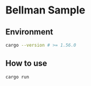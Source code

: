 # Bellman Sample

## Environment

```sh
cargo --version # >= 1.56.0
```

## How to use

```sh
cargo run
```
